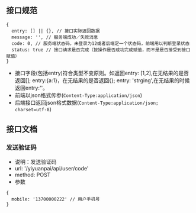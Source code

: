 ## 接口规范

```
{
  entry: [] || {}, // 接口实际返回数据
  message: '', // 服务端成功／失败消息
  code: 0, // 服务端状态码，未登录为12或者后端定一个状态码，前端用以判断登录状态
  status: true // 接口请求是否完成（按操作是否成功完成赋值，而不是是否接受到接口赋值）
}
```

- 接口字段(包括entry)符合类型不变原则。如返回entry: [1,2],在无结果的是否返回[]; entry:{a:1}，在无结果的是否返回{}; entry: 'strging',在无结果的时候返回entry:''。
- 前端以json格式传参(`Content-Type:application/json`)
- 后端接口返回json格式数据(`Content-Type:application/json; charset=utf-8`)

## 接口文档

### 发送验证码

- 说明：发送验证码
- url: '/yiyuanpai/api/user/code'
- method: POST
- 参数

```
{
  mobile: '13700000222' // 用户手机号
}
```